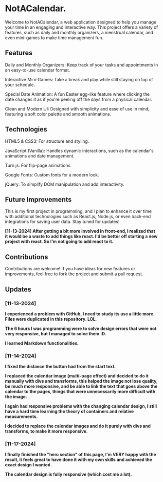 # <b>NotACalendar.</b>


Welcome to NotACalendar, a web application designed to help you manage your time in an engaging and interactive way. This project offers a variety of features, such as daily and monthly organizers, a menstrual calendar, and even mini-games to make time management fun.


## <b>Features</b>


Daily and Monthly Organizers: Keep track of your tasks and appointments in an easy-to-use calendar format.

Interactive Mini-Games: Take a break and play while still staying on top of your schedule.

Special Date Animation: A fun Easter egg-like feature where clicking the date changes it as if you're peeling off the days from a physical calendar.

Clean and Modern UI: Designed with simplicity and ease of use in mind, featuring a soft color palette and smooth animations.


## <b>Technologies</b>


HTML5 & CSS3: For structure and styling.

JavaScript (Vanilla): Handles dynamic interactions, such as the calendar's animations and date management.

Turn.js: For flip-page animations.

Google Fonts: Custom fonts for a modern look.

jQuery: To simplify DOM manipulation and add interactivity.


## <b>Future Improvements</b>


This is my first project in programming, and I plan to enhance it over time with additional technologies such as React.js, Node.js, or even back-end integrations for saving user data. Stay tuned for updates!

**[11-13-2024] After getting a bit more involved in front-end, I realized that it would be a waste to add things like react. I'd be better off starting a new project with react. So I'm not going to add react to it.**


## <b>Contributions</b>


Contributions are welcome! If you have ideas for new features or improvements, feel free to fork the project and submit a pull request.

## <b>Updates<b>

### [11-13-2024]

**I experienced a problem with GitHub, I need to study its use a little more. Files were duplicated in this repository. LOL.**

**The 6 hours I was programming were to solve design errors that were not very responsive, but I managed to solve them :D.**

**I learned Markdown functionalities.**

### [11-14-2024]
**I fixed the distance the button had from the start text.**

**I replaced the calendar image (multi-page effect) and decided to do it manually with divs and transforms, this helped the image not lose quality, be much more responsive, and be able to link the text that goes above the calendar to the pages, things that were unnecessarily more difficult with the image.**

**I again had responsive problems with the changing calendar design, I still have a hard time learning the theory of containers and relative measurements.**

**I decided to replace the calendar images and do it purely with divs and transforms, to make it more responsive.**

### [11-17-2024]

**I finally finished the "hero section" of this page, I'm VERY happy with the result, it feels great to have done it with my own skills and achieved the exact design I wanted.**

**The calendar design is fully responsive (which cost me a lot).**